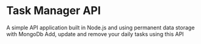 # Task Manager API
A simple API application built in Node.js and using permanent data storage with MongoDb
Add, update and remove your daily tasks using this API
